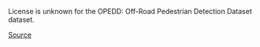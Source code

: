 License is unknown for the OPEDD: Off-Road Pedestrian Detection Dataset dataset.

[Source](https://www.dfki.uni-kl.de/~neigel/offsed.html)